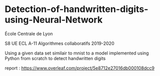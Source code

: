 # Detection-of-handwritten-digits-using-Neural-Network

École Centrale de Lyon

S8 UE ECL A-11 Algorithmes collaboratifs 2019-2020

Using a given data set similair to mnist to a model implemented using Python from scratch to detect handwritten digits

report : https://www.overleaf.com/project/5e8712e27016db000108dcc9
